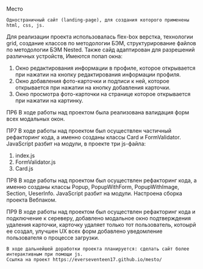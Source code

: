 Место

	Одностраничный сайт (landing-page), для создания которого применены html, css, js.
Для реализации проекта использовалась flex-box верстка, технологии grid, создание классов по методологии БЭМ, структурирование файлов по методологии БЭМ Nested. Также сайд адаптирован для разрешений различных устройств,
Имеются попап окна:
1) Окно редактирования информации в профиле, которое открывается при нажатии на кнопку редактирования информации профиля.
2) Окно добавления фото-карточки и подписи к ней, которое открывается при нажатии на кнопку добавления карточки.
3) Окно просмотра фото-карточки на странице которое открывается при нажатии на картинку.

ПР6
В ходе работы над проектом была реализована валидация форм всех модальных окон.

ПР7
В ходе работы над проектом был осуществлен частичный рефакторинг кода, а именно созданы классы Card и FormValidator.
JavaScript разбит на модули, в проекте три js-файла:
1) index.js
2) FormValidator.js
3) Card.js

ПР8
В ходе работы над проектом был осуществлен рефакторинг кода, а именно созданы классы Popup, PopupWithForm, PopupWithImage, Section, UeserInfo.
JavaScript разбит на модули. Настроена сборка проекта Вебпаком.

ПР9
В ходе работы над проектом был осуществлен рефакторинг кода и подключение к сереверу, добавлено модальное окно подтверждения удаления карточки, карточку удаляет только тот пользователь, котоырй ее создал, улучшен UX всех форм добавлено уведомление пользователя о процессе загрузки.

	В ходе дальнейшей доработки проекта планируется: сделать сайт более интерактивным при помощи js.
	Ссылка на проект https://everseventeen17.github.io/mesto/
